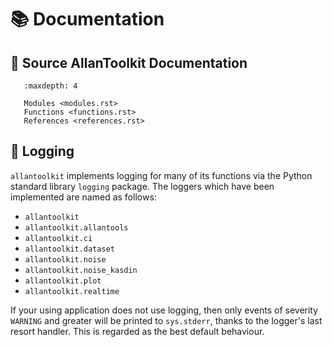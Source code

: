 # 📚 Documentation

## 📔 Source AllanToolkit Documentation

```{toctree}
   :maxdepth: 4

   Modules <modules.rst>
   Functions <functions.rst>
   References <references.rst>
```

## 📃 Logging
`allantoolkit` implements logging for many of its functions via the Python standard
 library `logging` package. The loggers which have been implemented are
  named as follows:
  
  - `allantoolkit`
  - `allantoolkit.allantools` 
  - `allantoolkit.ci` 
  - `allantoolkit.dataset` 
  - `allantoolkit.noise`
  - `allantoolkit.noise_kasdin` 
  - `allantoolkit.plot` 
  - `allantoolkit.realtime` 

If your using application does not use logging, then only events of severity
 `WARNING` and greater will be printed to `sys.stderr`, thanks to the
  logger's last resort handler. This is regarded as the best default behaviour.